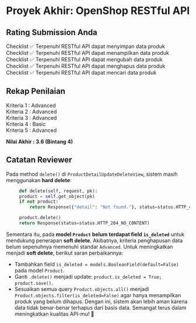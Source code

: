 # Proyek Akhir: OpenShop RESTful API

## Rating Submission Anda

Checklist ✅ Terpenuhi RESTful API dapat menyimpan data produk  
Checklist ✅ Terpenuhi RESTful API dapat menampilkan data produk  
Checklist ✅ Terpenuhi RESTful API dapat mengubah data produk  
Checklist ✅ Terpenuhi RESTful API dapat menghapus data produk  
Checklist ✅ Terpenuhi RESTful API dapat mencari data produk  

## Rekap Penilaian

Kriteria 1 : Advanced  
Kriteria 2 : Advanced  
Kriteria 3 : Advanced  
Kriteria 4 : Basic  
Kriteria 5 : Advanced  

**Nilai Akhir : 3.6 (Bintang 4)**

## Catatan Reviewer

Pada method `delete()` di `ProductDetailUpdateDeleteView`, sistem masih menggunakan **hard delete**:
```python
     def delete(self, request, pk):
     product = self.get_object(pk)
     if not product:
         return Response({"detail": "Not found."}, status=status.HTTP_404_NOT_FOUND)

     product.delete()
     return Response(status=status.HTTP_204_NO_CONTENT)
```
Sementara itu, pada **model `Product` belum terdapat field `is_deleted`** untuk mendukung penerapan **soft delete**.
Akibatnya, kriteria penghapusan data belum sepenuhnya memenuhi standar `Advanced`.
Untuk meningkatkan menjadi **soft delete**, berikut saran perbaikannya:
- Tambahkan field `is_deleted = models.BooleanField(default=False)` pada model `Product`.
- Ganti `.delete()` menjadi update: `product.is_deleted = True; product.save()`.
- Sesuaikan semua query `Product.objects.all()` menjadi `Product.objects.filter(is_deleted=False)` agar hanya menampilkan produk yang belum dihapus.
Dengan ini, sistem akan lebih aman karena data tidak benar-benar terhapus dari basis data.
Semangat terus dalam meningkatkan kualitas API-mu! 💪
